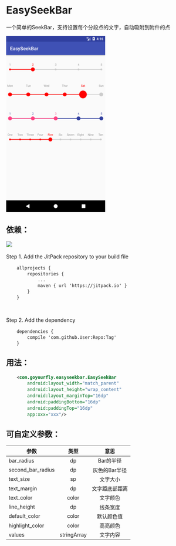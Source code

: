 # EasySeekBar
一个简单的SeekBar，支持设置每个分段点的文字，自动吸附到附件的点

<img src="./demo.png?raw=true" alt="Example" width="270" />

## 依赖：

[![](https://jitpack.io/v/goyourfly/EasySeekBar.svg)](https://jitpack.io/#goyourfly/EasySeekBar)

Step 1. Add the JitPack repository to your build file

````
	allprojects {
		repositories {
			...
			maven { url 'https://jitpack.io' }
		}
	}
	
	
````
Step 2. Add the dependency

````
	dependencies {
		compile 'com.github.User:Repo:Tag'
	}
````

## 用法：

````xml
    <com.goyourfly.easyseekbar.EasySeekBar
        android:layout_width="match_parent"
        android:layout_height="wrap_content"
        android:layout_marginTop="16dp"
        android:paddingBottom="16dp"
        android:paddingTop="16dp" 
        app:xxx="xxx"/>
````

## 可自定义参数：
| 参数 | 类型 | 意思 |
|-----|:-----:|:------:|
|bar_radius|dp|Bar的半径|
|second_bar_radius|dp|灰色的Bar半径|
|text_size|sp|文字大小|
|text_margin|dp|文字距底部距离|
|text_color|color|文字颜色|
|line_height|dp|线条宽度|
|default_color|color|默认颜色值|
|highlight_color|color|高亮颜色|
|values|stringArray|文字内容|